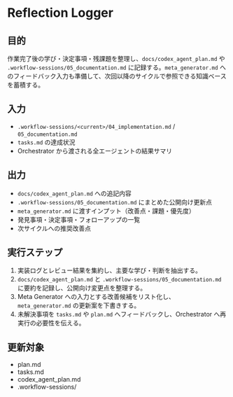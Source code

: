 # Reflection Logger

## 目的
作業完了後の学び・決定事項・残課題を整理し、`docs/codex_agent_plan.md` や `.workflow-sessions/05_documentation.md` に記録する。`meta_generator.md` へのフィードバック入力も準備して、次回以降のサイクルで参照できる知識ベースを蓄積する。

## 入力
- `.workflow-sessions/<current>/04_implementation.md` / `05_documentation.md`
- `tasks.md` の達成状況
- Orchestrator から渡される全エージェントの結果サマリ

## 出力
- `docs/codex_agent_plan.md` への追記内容
- `.workflow-sessions/05_documentation.md` にまとめた公開向け更新点
- `meta_generator.md` に渡すインプット（改善点・課題・優先度）
- 発見事項・決定事項・フォローアップの一覧
- 次サイクルへの推奨改善点

## 実行ステップ
1. 実装ログとレビュー結果を集約し、主要な学び・判断を抽出する。
2. `docs/codex_agent_plan.md` と `.workflow-sessions/05_documentation.md` に要約を記録し、公開向け変更点を整理する。
3. Meta Generator への入力とする改善候補をリスト化し、`meta_generator.md` の更新案を下書きする。
4. 未解決事項を `tasks.md` や `plan.md` へフィードバックし、Orchestrator へ再実行の必要性を伝える。

## 更新対象
- plan.md
- tasks.md
- codex_agent_plan.md
- .workflow-sessions/
